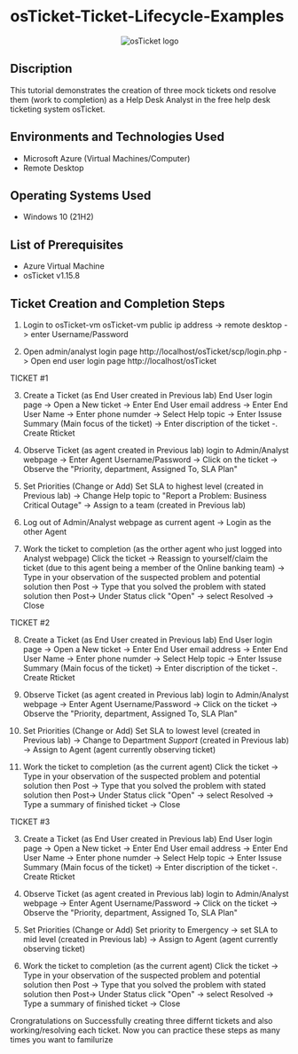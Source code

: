 # osTicket-Ticket-Lifecycle-Examples
<p align="center">
<img src="https://i.imgur.com/Clzj7Xs.png" alt="osTicket logo"/>
</p>

<h2>Discription </h2>

This tutorial demonstrates the creation of three mock tickets ond resolve them (work to completion) as a Help Desk Analyst in the free help desk ticketing system osTicket.<br />
 
<h2>Environments and Technologies Used</h2>

- Microsoft Azure (Virtual Machines/Computer)
- Remote Desktop

<h2>Operating Systems Used </h2>

- Windows 10</b> (21H2)

<h2>List of Prerequisites</h2>

- Azure Virtual Machine
- osTicket v1.15.8


<h2> Ticket Creation and Completion Steps</h2>

1. Login to osTicket-vm
   osTicket-vm public ip address -> remote desktop -> enter Username/Password

2. Open admin/analyst login page http://localhost/osTicket/scp/login.php -> Open end user login page http://localhost/osTicket

TICKET #1

3. Create a Ticket (as End User created in Previous lab)
   End User login page -> Open a New ticket -> Enter End User email address -> Enter End User Name -> Enter phone numder -> Select Help topic -> Enter Issuse Summary (Main focus of the ticket) -> Enter discription of the ticket -. Create Rticket

4. Observe Ticket (as agent created in Previous lab)
   login to Admin/Analyst webpage -> Enter Agent Username/Password -> Click on the ticket -> Observe the "Priority, department, Assigned To, SLA Plan"

5. Set Priorities (Change or Add)
   Set SLA to highest level (created in Previous lab) -> Change Help topic to "Report a Problem: Business Critical Outage" -> Assign to a team (created in Previous lab)

6. Log out of Admin/Analyst webpage as current agent -> Login as the other Agent 

7. Work the ticket to completion (as the orther agent who just logged into Analyst webpage)
   Click the ticket -> Reassign to yourself/claim the ticket (due to this agent being a member of the Online banking team) -> Type in your observation of the suspected problem and potential solution then Post -> Type that you solved the problem with stated solution then Post-> Under Status click "Open" -> select Resolved -> Close

TICKET #2

8. Create a Ticket (as End User created in Previous lab)
   End User login page -> Open a New ticket -> Enter End User email address -> Enter End User Name -> Enter phone numder -> Select Help topic -> Enter Issuse Summary (Main focus of the ticket) -> Enter discription of the ticket -. Create Rticket

9. Observe Ticket (as agent created in Previous lab)
   login to Admin/Analyst webpage -> Enter Agent Username/Password -> Click on the ticket -> Observe the "Priority, department, Assigned To, SLA Plan"

10. Set Priorities (Change or Add)
   Set SLA to lowest level (created in Previous lab) -> Change to Department *Support* (created in Previous lab) -> Assign to Agent (agent currently observing ticket)

11. Work the ticket to completion (as the current agent)
   Click the ticket -> Type in your observation of the suspected problem and potential solution then Post -> Type that you solved the problem with stated solution then Post-> Under Status click "Open" -> select Resolved -> Type a summary of finished ticket -> Close

TICKET #3

3. Create a Ticket (as End User created in Previous lab)
   End User login page -> Open a New ticket -> Enter End User email address -> Enter End User Name -> Enter phone numder -> Select Help topic -> Enter Issuse Summary (Main focus of the ticket) -> Enter discription of the ticket -. Create Rticket

4. Observe Ticket (as agent created in Previous lab)
   login to Admin/Analyst webpage -> Enter Agent Username/Password -> Click on the ticket -> Observe the "Priority, department, Assigned To, SLA Plan"

5. Set Priorities (Change or Add)
   Set priority to Emergency -> set SLA to mid level (created in Previous lab) -> Assign to Agent (agent currently observing ticket)

7. Work the ticket to completion (as the current agent)
   Click the ticket -> Type in your observation of the suspected problem and potential solution then Post -> Type that you solved the problem with stated solution then Post-> Under Status click "Open" -> select Resolved -> Type a summary of finished ticket -> Close


Crongratulations on Successfully creating three differnt tickets and also working/resolving each ticket. Now you can practice these steps as many times you want to familurize 

